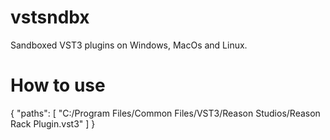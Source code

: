 # vstsndbx

Sandboxed VST3 plugins on Windows, MacOs and Linux.


# How to use


{
    "paths": [
        "C:/Program Files/Common Files/VST3/Reason Studios/Reason Rack Plugin.vst3"
    ]
}